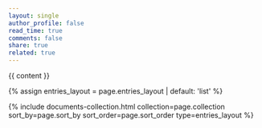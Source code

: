 ```yaml
---
layout: single
author_profile: false
read_time: true
comments: false
share: true
related: true
---
```


{{ content }}

{% assign entries_layout = page.entries_layout | default: 'list' %}
<div class="entries-{{ entries_layout }}">
  {% include documents-collection.html collection=page.collection sort_by=page.sort_by sort_order=page.sort_order type=entries_layout %}
</div>
